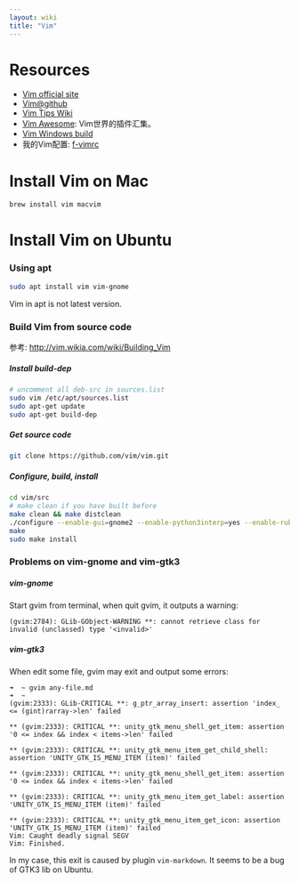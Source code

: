 ```yaml
---
layout: wiki
title: "Vim"
---
```


# Resources

* [Vim official site](http://www.vim.org/)
* [Vim@github](https://github.com/vim/vim)
* [Vim Tips Wiki](http://vim.wikia.com/)
* [Vim Awesome](http://vimawesome.com/): Vim世界的插件汇集。
* [Vim Windows build](https://tuxproject.de/projects/vim/)
* 我的Vim配置: [f-vimrc](https://github.com/flniu/f-vimrc)


# Install Vim on Mac

```sh
brew install vim macvim
```


# Install Vim on Ubuntu

### Using apt

```sh
sudo apt install vim vim-gnome
```

Vim in apt is not latest version.


### Build Vim from source code

参考: http://vim.wikia.com/wiki/Building_Vim

##### Install build-dep

```sh
# uncomment all deb-src in sources.list
sudo vim /etc/apt/sources.list
sudo apt-get update
sudo apt-get build-dep
```

##### Get source code

```sh
git clone https://github.com/vim/vim.git
```

##### Configure, build, install

```sh
cd vim/src
# make clean if you have built before
make clean && make distclean
./configure --enable-gui=gnome2 --enable-python3interp=yes --enable-rubyinterp=yes
make
sudo make install
```

### Problems on vim-gnome and vim-gtk3

##### vim-gnome

Start gvim from terminal, when quit gvim, it outputs a warning:

```
(gvim:2784): GLib-GObject-WARNING **: cannot retrieve class for invalid (unclassed) type '<invalid>'
```

##### vim-gtk3

When edit some file, gvim may exit and output some errors:

```
➜  ~ gvim any-file.md 
➜  ~ 
(gvim:2333): GLib-CRITICAL **: g_ptr_array_insert: assertion 'index_ <= (gint)rarray->len' failed

** (gvim:2333): CRITICAL **: unity_gtk_menu_shell_get_item: assertion '0 <= index && index < items->len' failed

** (gvim:2333): CRITICAL **: unity_gtk_menu_item_get_child_shell: assertion 'UNITY_GTK_IS_MENU_ITEM (item)' failed

** (gvim:2333): CRITICAL **: unity_gtk_menu_shell_get_item: assertion '0 <= index && index < items->len' failed

** (gvim:2333): CRITICAL **: unity_gtk_menu_item_get_label: assertion 'UNITY_GTK_IS_MENU_ITEM (item)' failed

** (gvim:2333): CRITICAL **: unity_gtk_menu_item_get_icon: assertion 'UNITY_GTK_IS_MENU_ITEM (item)' failed
Vim: Caught deadly signal SEGV
Vim: Finished.
```

In my case, this exit is caused by plugin `vim-markdown`. It seems to be a bug of GTK3 lib on Ubuntu.

